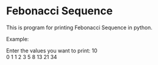 # Febonacci Sequence
 This is program for printing Febonacci Sequence in python.

Example:

Enter the values you want to print: 10  
0 1 1 2 3 5 8 13 21 34